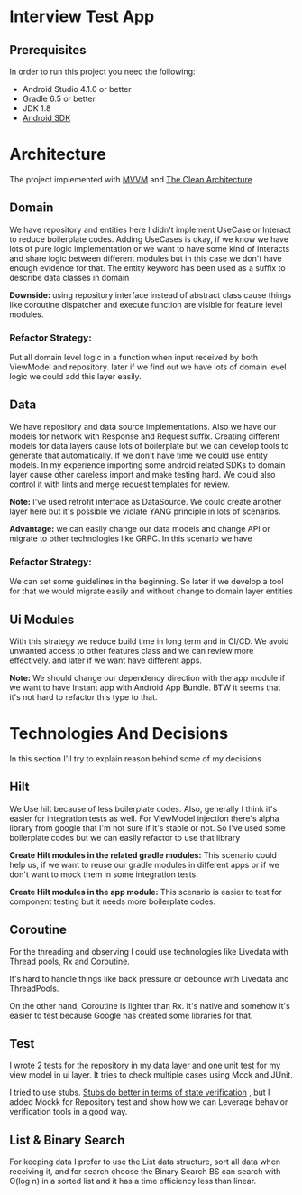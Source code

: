 Interview Test App
======================


## Prerequisites

In order to run this project you need the following:
- Android Studio 4.1.0 or better
- Gradle 6.5 or better
- JDK 1.8
- [Android SDK](https://developer.android.com/studio/index.html)



# Architecture

The project implemented with
[MVVM](https://en.wikipedia.org/wiki/Model%E2%80%93view%E2%80%93viewmodel)
and [The Clean Architecture](https://www.raywenderlich.com/3595916-clean-architecture-tutorial-for-android-getting-started)


## Domain
We have repository and entities here I didn't implement UseCase or Interact to
reduce boilerplate codes. Adding UseCases is okay, if we know we have lots of pure
logic implementation or we want to have some kind of Interacts and share logic
between different modules but in this case we don't have enough evidence for that.
The entity keyword has been used as a suffix to describe data classes in domain

**Downside:** using repository interface instead of abstract class cause things like coroutine dispatcher
and execute function are visible for feature level modules.

### Refactor Strategy:

Put all domain level logic in a function when input received by both ViewModel
and repository.
later if we find out we have lots of domain level logic we could add this layer easily.


## Data

We have repository and data source implementations.
Also we have our models for network with Response and Request suffix.
Creating different models for data layers cause lots of boilerplate but we can develop tools to
generate that automatically. If we don't have time we could use entity models. In my experience
importing some android related SDKs to domain layer cause other careless import and make testing hard.
We could also control it with lints and merge request templates for review.

**Note:** I've used retrofit interface as DataSource. We could create another layer here but it's
possible we violate YANG principle in lots of scenarios.

**Advantage:** we can easily change our data models and change API or migrate to other technologies
like GRPC. In this scenario we have


### Refactor Strategy:

We can set some guidelines in the beginning.
So later if we develop a tool for that we would migrate easily and without change to domain layer entities



## Ui Modules

With this strategy we reduce build time in long term and in CI/CD.
We avoid unwanted access to other features class and we can review more effectively. and later if we want have different apps.

**Note:** We should change our dependency direction with the app module
if we want to have Instant app with Android App Bundle.
BTW it seems that it's not hard to refactor this type to that.

# Technologies And Decisions
In this section I'll try to explain reason behind some of my decisions

## Hilt

We Use hilt because of less boilerplate codes. Also, generally I think it's easier for integration tests as well.
For ViewModel injection there's alpha library from google
that I'm not sure if it's stable or not.
So I've used some boilerplate codes but we can easily refactor to use that library

**Create Hilt modules in the related gradle modules:**
This scenario could help us, if we want to reuse our gradle modules in different apps or
if we don't want to mock them in some integration tests.

**Create Hilt modules in the app module:**
This scenario is easier to test for component testing but it needs more boilerplate codes.


## Coroutine

For the threading and observing I could use technologies like Livedata with Thread pools, Rx and Coroutine.

It's hard to handle things like back pressure
or debounce with Livedata and ThreadPools.

On the other hand, Coroutine is lighter than Rx. It's native and somehow
it's easier to test because Google has created some libraries for that.


## Test

I wrote 2 tests for the repository in my data layer and one unit test for my view model in ui layer.
It tries to check multiple cases using Mock and JUnit.

I tried to use stubs. [Stubs do better in terms of state verification](https://martinfowler.com/articles/mocksArentStubs.html)
, but I added Mockk for Repository test and show how we can Leverage behavior verification tools in a good way.

## List & Binary Search

For keeping data I prefer to use the List data structure, sort all data when receiving it, and for search choose the Binary Search
BS can search with O(log n) in a sorted list and it has a time efficiency less than linear.
